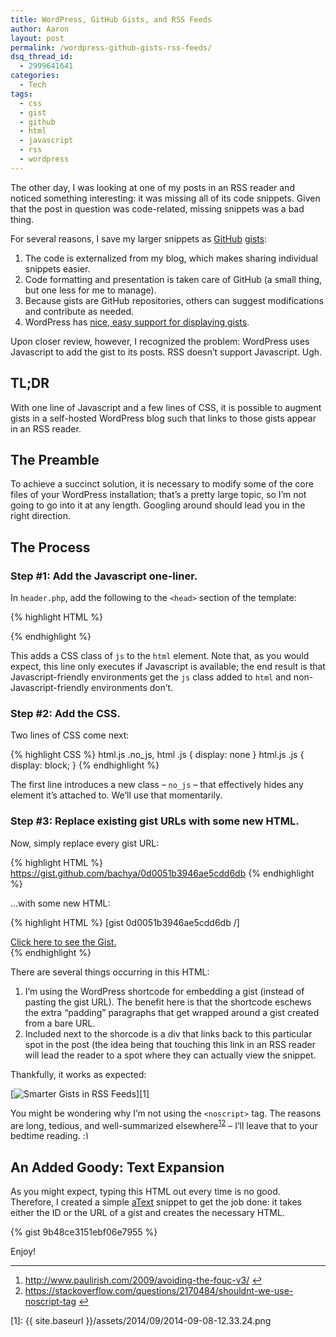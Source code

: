 ```yaml
---
title: WordPress, GitHub Gists, and RSS Feeds
author: Aaron
layout: post
permalink: /wordpress-github-gists-rss-feeds/
dsq_thread_id:
  - 2999641641
categories:
  - Tech
tags:
  - css
  - gist
  - github
  - html
  - javascript
  - rss
  - wordpress
---
```

The other day, I was looking at one of my posts in an RSS reader and noticed something interesting: it was missing all of its code snippets. Given that the post in question was code-related, missing snippets was a bad thing.

For several reasons, I save my larger snippets as <a title="GitHub" href="https://github.com/" target="_blank">GitHub</a> <a title="GitHub Gists" href="https://gist.github.com/" target="_blank">gists</a>:

  1. The code is externalized from my blog, which makes sharing individual snippets easier.
  2. Code formatting and presentation is taken care of GitHub (a small thing, but one less for me to manage).
  3. Because gists are GitHub repositories, others can suggest modifications and contribute as needed.
  4. WordPress has <a href="http://en.support.wordpress.com/gist/" target="_blank">nice, easy support for displaying gists</a>.

Upon closer review, however, I recognized the problem: WordPress uses Javascript to add the gist to its posts. RSS doesn&#8217;t support Javascript. Ugh.<!--more-->

## TL;DR

With one line of Javascript and a few lines of CSS, it is possible to augment gists in a self-hosted WordPress blog such that links to those gists appear in an RSS reader.

## The Preamble

To achieve a succinct solution, it is necessary to modify some of the core files of your WordPress installation; that&#8217;s a pretty large topic, so I&#8217;m not going to go into it at any length. Googling around should lead you in the right direction.

## The Process

### Step #1: Add the Javascript one-liner.

In `header.php`, add the following to the `<head>` section of the template:

{% highlight HTML %}
<script type="text/javascript">
  document.documentElement.className += " js";
</script>
{% endhighlight %}

This adds a CSS class of `js` to the `html` element. Note that, as you would expect, this line only executes if Javascript is available; the end result is that Javascript-friendly environments get the `js` class added to `html` and non-Javascript-friendly environments don&#8217;t.

### Step #2: Add the CSS.

Two lines of CSS come next:

{% highlight CSS %}
html.js .no_js, html .js { display: none }
html.js .js { display: block; }
{% endhighlight %}

The first line introduces a new class – `no_js` – that effectively hides any element it&#8217;s attached to. We&#8217;ll use that momentarily.

### Step #3: Replace existing gist URLs with some new HTML.

Now, simply replace every gist URL:

{% highlight HTML %}
https://gist.github.com/bachya/0d0051b3946ae5cdd6db
{% endhighlight %}

&#8230;with some new HTML:

{% highlight HTML %}
[gist 0d0051b3946ae5cdd6db /]
<div class=”no_js”>
  <a name=”0d0051b3946ae5cdd6db” href=”#0d0051b3946ae5cdd6db”>Click here to see the Gist.</a>
</div>
{% endhighlight %}

There are several things occurring in this HTML:

  1. I&#8217;m using the WordPress shortcode for embedding a gist (instead of pasting the gist URL). The benefit here is that the shortcode eschews the extra &#8220;padding&#8221; paragraphs that get wrapped around a gist created from a bare URL.
  2. Included next to the shorcode is a div that links back to this particular spot in the post (the idea being that touching this link in an RSS reader will lead the reader to a spot where they can actually view the snippet.

Thankfully, it works as expected:

[<img class="alignnone size-large wp-image-2072" src="{{ site.baseurl }}/assets/2014/09/2014-09-08-12.33.24-576x1024.png" alt="Smarter Gists in RSS Feeds"/>][1]

You might be wondering why I&#8217;m not using the `<noscript>` tag. The reasons are long, tedious, and well-summarized elsewhere<sup id="fnref-2030-1"><a href="#fn-2030-1" rel="footnote">1</a></sup><sup id="fnref-2030-2"><a href="#fn-2030-2" rel="footnote">2</a></sup> – I&#8217;ll leave that to your bedtime reading. <img src="http://www.bachyaproductions.com/wp-includes/images/smilies/simple-smile.png" alt=":)" class="wp-smiley" style="height: 1em; max-height: 1em;" />

## An Added Goody: Text Expansion

As you might expect, typing this HTML out every time is no good. Therefore, I created a simple <a href="http://www.trankynam.com/atext/" target="_blank">aText</a> snippet to get the job done: it takes either the ID or the URL of a gist and creates the necessary HTML.

{% gist 9b48ce3151ebf06e7955 %}

Enjoy!

----

<ol>
<li id="fn-2030-1">
  <a href="http://www.paulirish.com/2009/avoiding-the-fouc-v3/" target="_blank">http://www.paulirish.com/2009/avoiding-the-fouc-v3/</a>&#160;<a href="#fnref-2030-1" rev="footnote">&#8617;</a>
</li>
<li id="fn-2030-2">
<a href="https://stackoverflow.com/questions/2170484/shouldnt-we-use-noscript-tag" target="_blank">https://stackoverflow.com/questions/2170484/shouldnt-we-use-noscript-tag</a>&#160;<a href="#fnref-2030-2" rev="footnote">&#8617;</a></li>
</ol>

[1]: {{ site.baseurl }}/assets/2014/09/2014-09-08-12.33.24.png
